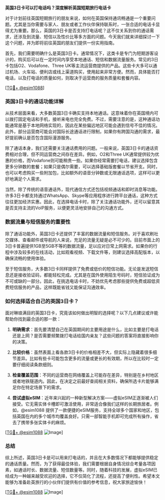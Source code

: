 **英国3日卡可以打电话吗？深度解析英国短期旅行电话卡**

对于计划前往英国短期旅行的朋友来说，如何在英国保持通讯畅通是一个重要问题。尤其是当你需要与家人、朋友或者工作伙伴保持联系时，一张合适的电话卡显得尤为重要。那么，英国的3日卡是否支持打电话呢？这不仅关系到你的通话需求，还涉及到流量、短信以及性价比等多方面的问题。今天我们就来详细探讨一下这个问题，并为即将前往英国的朋友们提供一份实用指南。

首先，我们需要明确什么是英国3日卡。通常情况下，这类卡是专门为短期游客设计的，购买后可以在一定时间内享受本地通话、短信和数据流量服务。常见的3日卡包括O2、Vodafone、Three UK等主流运营商提供的产品。这些卡大多可以通过机场、火车站、便利店或线上渠道购买，使用起来非常方便。然而，具体能否打电话，以及打电话的质量如何，则取决于运营商的服务质量和套餐内容。

[[TG💪+ @esim1088](https://t.me/s/esim1088)]

### 英国3日卡的通话功能详解

从技术层面来看，大多数英国3日卡确实支持本地通话。这意味着你在英国境内可以拨打固定电话和手机，接听来电也完全免费。不过，需要注意的是，这种通话功能通常是基于本地网络实现的，因此在某些偏远地区可能会遇到信号不佳的情况。此外，部分运营商可能会对国际长途通话进行限制，如果你有跨国沟通的需求，最好提前确认是否包含国际漫游服务。

除了通话本身，我们还需要关注通话费用的问题。一般来说，英国3日卡的通话资费相对合理，但不同运营商之间存在差异。例如，O2和Three UK通常提供较为优惠的价格，而Vodafone则可能稍贵一些。如果你经常需要打电话，建议选择包含更多分钟数的套餐；如果只是偶尔需要，可以选择基础版套餐以节省开支。同时，也可以考虑购买一些附加包，比如额外的语音分钟数或无限通话选项，这样可以更好地满足个人需求。

当然，除了传统的语音通话外，现代通信方式还包括视频通话和即时消息等功能。许多3日卡都支持通过WhatsApp、Skype等应用程序进行跨平台通话，这种方式往往更加经济实惠。因此，在选择电话卡时，除了关注通话功能外，还可以留意其是否支持主流的VoIP服务，以便更灵活地安排自己的沟通方式。

### 数据流量与短信服务的重要性

除了通话功能外，英国3日卡还提供了丰富的数据流量和短信服务。对于喜欢刷社交媒体、查看邮件或导航的人来说，充足的流量无疑是必不可少的。目前市面上的3日卡普遍提供1GB至5GB不等的数据流量，足以应对日常上网需求。如果你的行程中涉及较多的在线活动，比如观看视频、下载文件等，则建议选择高配版本，以确保流畅的使用体验。

至于短信服务，大多数3日卡同样提供了免费或低价的短信功能。无论是发送短信息还是接收验证码，都能轻松完成。尤其是在国外使用陌生号码时，短信验证成为不可或缺的一部分。因此，在挑选电话卡时，不妨优先考虑那些提供免费或超低资费短信服务的产品，这样既能省钱又能保证沟通效率。

### 如何选择适合自己的英国3日卡？

面对琳琅满目的英国3日卡，究竟该如何做出明智的选择呢？以下几点建议或许能帮助你找到最合适的那一款：

1. **明确需求**：首先要清楚自己在英国期间的主要用途是什么，比如主要是打电话还是上网？是否需要频繁拨打电话给国内亲友？这些问题的答案将直接影响你的决策。
   
2. **比较价格**：虽然表面上看各款3日卡的价格相差不大，但实际上隐藏着很多细节差异。比如有些卡可能包含更多的流量或更长的有效期，所以在比较时一定要仔细阅读条款细则。

3. **检查覆盖范围**：不同的运营商在网络覆盖上可能存在差异，特别是在乡村地区或者地铁隧道内。因此，在决定之前最好查阅相关资料，确保所选卡片能够满足你在特定场景下的需求。

4. **尝试虚拟eSIM**：近年来兴起的一种新型解决方案——虚拟eSIM正逐渐被人们接受。它无需实体卡槽即可激活使用，非常适合像我们这样的长期旅居者。例如，@esim1088 提供了一款便捷的eSIM服务，支持全球多个国家和地区，包括英国在内的多个城市均覆盖良好。只需一部智能手机即可完成所有操作，省去了携带多张实体卡的麻烦。

[[TG💪+ @esim1088](https://t.me/s/esim1088) ![Image](https://i.postimg.cc/4NQfJmqS/Snipaste-2025-05-13-00-14-12.png)]

### 总结

综上所述，英国3日卡是可以用来打电话的，并且在大多数情况下都能够提供稳定的通话质量。然而，为了获得最佳体验，我们需要根据自身情况综合考量各项因素，如通话时长、数据流量、短信数量等。同时，随着科技的发展，虚拟eSIM已经成为一种越来越受欢迎的选择，它不仅简化了流程，还提高了便利性。希望本文能够为准备赴英旅行的小伙伴们提供有价值的参考信息，祝大家旅途愉快！

[[TG💪+ @esim1088](https://t.me/s/esim1088) ![Image](https://i.postimg.cc/4NQfJmqS/Snipaste-2025-05-13-00-14-12.png)]